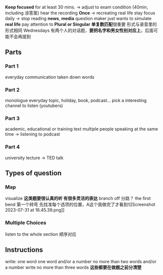 **Keep focused** for at least 30 mins. -> adjust to exam condition (40min, including 涂答案)
hear the recording **Once** -> recreating real life
stay focus daily -> stop reading **news**, **media**
question maker just wants to simulate **real life**
pay attention to **Plural or Singular**   **单复数匹配**很重要 形式与录音里的形式相同 Wednesdays
有两个人的对话题，**要把名字和男女性别对应上**，后面可能不会再提到
## Parts
### Part 1
everyday communication
taken down words
### Part 2
monologue
everyday topic, holiday, book, podcast...
pick a interesting channel to listen (youtubers)
### Part 3
academic, educational or training text
multiple people speaking at the same time
-> listening to podcast
### Part 4
university lecture -> TED talk
## Types of question
### Map
visualize
**这类题要很认真的听 有很多灵活的表达**
branch off 分路？
the first bend 第一个转弯
先找准每个选项的位置，A这个我做完了才看到![[Screenshot 2023-07-31 at 16.45.39.png]]


### Multiple Choices
listen to the whole section
顺序对应

## Instructions
write:
one word
one word and/or a number
no more than two words and/or a number
write no more than three words
**这些都要在做题之前分清楚**






